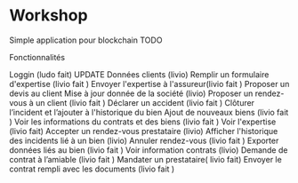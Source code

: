 # Workshop
Simple application pour blockchain
TODO

Fonctionnalités

Loggin (ludo fait)
UPDATE Données clients (livio)
Remplir un formulaire d'expertise (livio fait )
Envoyer l'expertise à l'assureur(livio fait )
Proposer un devis au client
Mise à jour donnée de la société (livio)
Proposer un rendez-vous à un client (livio fait )
Déclarer un accident (livio fait )
Clôturer l’incident et l’ajouter à l'historique du bien
Ajout de nouveaux biens (livio fait )
Voir les informations du contrats et des biens (livio fait )
Voir l'expertise (livio fait)
Accepter un rendez-vous prestataire (livio)
Afficher l'historique des incidents lié à un bien (livio)
Annuler rendez-vous (livio fait )
Exporter données liés au bien (livio fait )
Voir information contrats (livio)
Demande de contrat à l’amiable (livio fait )
Mandater un prestataire( livio fait)
Envoyer le contrat rempli avec les documents (livio fait )
